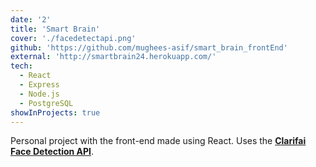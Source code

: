 ```yaml
---
date: '2'
title: 'Smart Brain'
cover: './facedetectapi.png'
github: 'https://github.com/mughees-asif/smart_brain_frontEnd'
external: 'http://smartbrain24.herokuapp.com/'
tech:
  - React
  - Express
  - Node.js
  - PostgreSQL
showInProjects: true
---
```


  Personal project with the front-end made using React. Uses the <b><a target="_blank" href="https://www.clarifai.com/models/face-detection-image-recognition-model-a403429f2ddf4b49b307e318f00e528b-detection">Clarifai Face Detection API</b></a>.
